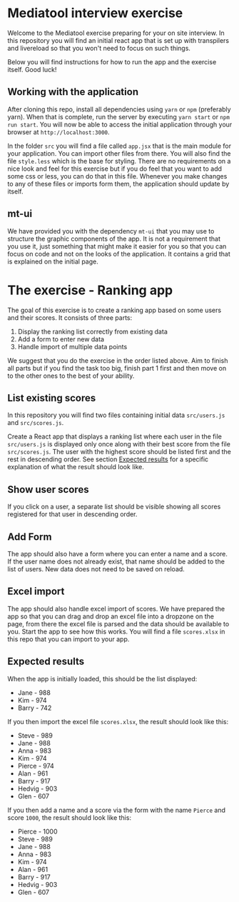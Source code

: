 # Mediatool interview exercise

Welcome to the Mediatool exercise preparing for your on site interview. In this repository you will find an initial react app that is
set up with transpilers and livereload so that you won't need to focus on such things.

Below you will find instructions for how to run the app and the exercise itself. Good luck!

## Working with the application

After cloning this repo, install all dependencies using `yarn` or `npm` (preferably yarn). When that is complete, run the server by executing `yarn start` or `npm run start`.
You will now be able to access the initial application through your browser at `http://localhost:3000`.

In the folder `src` you will find a file called `app.jsx` that is the main module for your application. You can import other files from there.
You will also find the file `style.less` which is the base for styling. There are no requirements on a nice look and feel for this exercise but if
you do feel that you want to add some css or less, you can do that in this file. Whenever you make changes to any of these files or imports form them, the application should update by itself.

## mt-ui
We have provided you with the dependency `mt-ui` that you may use to structure the graphic components of the app. It is not a requirement that you use it, just something
that might make it easier for you so that you can focus on code and not on the looks of the application. It contains a grid that is explained on the initial page.

# The exercise - Ranking app
The goal of this exercise is to create a ranking app based on some users and their scores.
It consists of three parts:

  1. Display the ranking list correctly from existing data
  2. Add a form to enter new data
  3. Handle import of multiple data points

We suggest that you do the exercise in the order listed above. Aim to finish all parts but if you find the task too big,
finish part 1 first and then move on to the other ones to the best of your ability.

## List existing scores

In this repository you will find two files containing initial data `src/users.js` and `src/scores.js`.

Create a React app that displays a ranking list where each user in the file `src/users.js` is displayed only once along with their best score from the file `src/scores.js`. The user with the highest score should be listed first and the rest in descending order. See section [Expected results](#expected-results) for a specific explanation of what the result should look like.

## Show user scores
If you click on a user, a separate list should be visible showing all scores registered for that user in descending order.

## Add Form
The app should also have a form where you can enter a name and a score. If the user name does not already exist, that name should be added to the list of users. New data does not need to be saved on reload.

## Excel import
The app should also handle excel import of scores. We have prepared the app so that you can drag and drop an excel file into a dropzone on the page, from there the excel file is parsed and the data should be available to you.
Start the app to see how this works. You will find a file `scores.xlsx` in this repo that you can import to your app.

## Expected results
When the app is initially loaded, this should be the list displayed:
  * Jane - 988
  * Kim - 974
  * Barry - 742

If you then import the excel file `scores.xlsx`, the result should look like this:
  * Steve - 989
  * Jane - 988
  * Anna - 983
  * Kim - 974
  * Pierce - 974
  * Alan - 961
  * Barry - 917
  * Hedvig - 903
  * Glen - 607

If you then add a name and a score via the form with the name `Pierce` and score `1000`, the result should look like this:
  * Pierce - 1000
  * Steve - 989
  * Jane - 988
  * Anna - 983
  * Kim - 974
  * Alan - 961
  * Barry - 917
  * Hedvig - 903
  * Glen - 607
